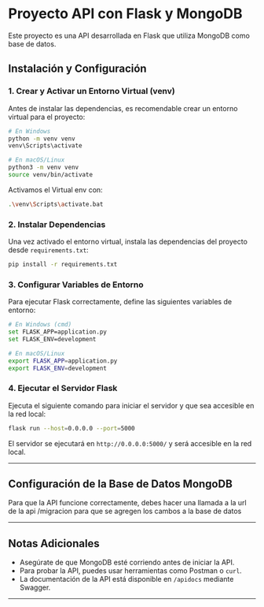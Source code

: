 # Proyecto API con Flask y MongoDB

Este proyecto es una API desarrollada en Flask que utiliza MongoDB como base de datos.

## Instalación y Configuración

### 1. Crear y Activar un Entorno Virtual (venv)

Antes de instalar las dependencias, es recomendable crear un entorno virtual para el proyecto:

```bash
# En Windows
python -m venv venv
venv\Scripts\activate

# En macOS/Linux
python3 -m venv venv
source venv/bin/activate
```

Activamos el Virtual env con: 


```bash
.\venv\Scripts\activate.bat
```

### 2. Instalar Dependencias

Una vez activado el entorno virtual, instala las dependencias del proyecto desde `requirements.txt`:

```bash
pip install -r requirements.txt
```

### 3. Configurar Variables de Entorno

Para ejecutar Flask correctamente, define las siguientes variables de entorno:

```bash
# En Windows (cmd)
set FLASK_APP=application.py
set FLASK_ENV=development

# En macOS/Linux
export FLASK_APP=application.py
export FLASK_ENV=development
```

### 4. Ejecutar el Servidor Flask

Ejecuta el siguiente comando para iniciar el servidor y que sea accesible en la red local:

```bash
flask run --host=0.0.0.0 --port=5000
```

El servidor se ejecutará en `http://0.0.0.0:5000/` y será accesible en la red local.

---

## Configuración de la Base de Datos MongoDB

Para que la API funcione correctamente, debes hacer una llamada a la url de la api /migracion para que se agregen los cambos a la base de datos

---

## Notas Adicionales

- Asegúrate de que MongoDB esté corriendo antes de iniciar la API.
- Para probar la API, puedes usar herramientas como Postman o `curl`.
- La documentación de la API está disponible en `/apidocs` mediante Swagger.

---
